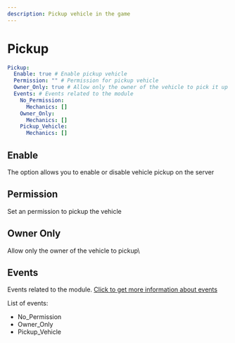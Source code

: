 ```yaml
---
description: Pickup vehicle in the game
---
```


# Pickup

```yaml
Pickup:
  Enable: true # Enable pickup vehicle
  Permission: "" # Permission for pickup vehicle
  Owner_Only: true # Allow only the owner of the vehicle to pick it up
  Events: # Events related to the module
    No_Permission:
      Mechanics: []
    Owner_Only:
      Mechanics: []
    Pickup_Vehicle:
      Mechanics: []
```

## Enable

The option allows you to enable or disable vehicle pickup on the server

## Permission

Set an permission to pickup the vehicle

## Owner Only

Allow only the owner of the vehicle to pickup\


## Events

Events related to the module.  [Click to get more information about events](../events-mechanics/)

List of events:

* No\_Permission
* Owner\_Only
* Pickup\_Vehicle
